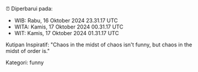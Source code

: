⏰ Diperbarui pada:
- WIB: Rabu, 16 Oktober 2024 23.31.17 UTC
- WITA: Kamis, 17 Oktober 2024 00.31.17 UTC
- WIT: Kamis, 17 Oktober 2024 01.31.17 UTC

Kutipan Inspiratif:
"Chaos in the midst of chaos isn't funny, but chaos in the midst of order is."


Kategori: funny

